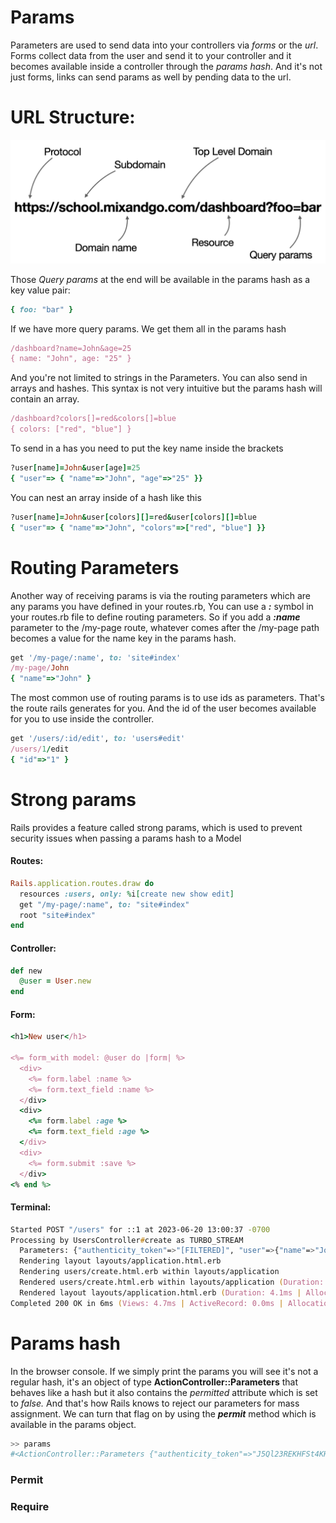 # Params

Parameters are used to send data into your controllers via _forms_ or the _url_. Forms collect data from the user and send it to your controller and it becomes available inside a controller through the _params hash_. And it's not just forms, links can send params as well by pending data to the url.

# URL Structure:
![URL Structure](/Images/controllers_3.png)

Those _Query params_ at the end will be available in the params hash as a key value pair:
```ruby
{ foo: "bar" }
```
If we have more query params. We get them all in the params hash
```ruby
/dashboard?name=John&age=25
{ name: "John", age: "25" }
```
And you're not limited to strings in the Parameters. You can also send in arrays and hashes. This syntax is not very intuitive but the params hash will contain an array.
```ruby
/dashboard?colors[]=red&colors[]=blue
{ colors: ["red", "blue"] }
```
To send in a has you need to put the key name inside the brackets
```ruby
?user[name]=John&user[age]=25
{ "user"=> { "name"=>"John", "age"=>"25" }}
```
You can nest an array inside of a hash like this
```ruby
?user[name]=John&user[colors][]=red&user[colors][]=blue
{ "user"=> { "name"=>"John", "colors"=>["red", "blue"] }}
```
# Routing Parameters
Another way of receiving params is via the routing parameters which are any params you have defined in your routes.rb, You can use a _**:**_ symbol in your routes.rb file to define routing parameters. So if you add a _**:name**_ parameter to the /my-page route, whatever comes after the /my-page path becomes a value for the name key in the params hash.
```ruby
get '/my-page/:name', to: 'site#index'
/my-page/John
{ "name"=>"John" }
```
The most common use of routing params is to use ids as parameters. That's the route rails generates for you. And the id of the user becomes available for you to use inside the controller.
```ruby
get '/users/:id/edit', to: 'users#edit'
/users/1/edit
{ "id"=>"1" }
```
# Strong params
Rails provides a feature called strong params, which is used to prevent security issues when passing a params hash to a Model

#### Routes:
```ruby
Rails.application.routes.draw do
  resources :users, only: %i[create new show edit]
  get "/my-page/:name", to: "site#index"
  root "site#index"
end
```
#### Controller:
```ruby
def new
  @user = User.new
end
```
#### Form:
```ruby
<h1>New user</h1>

<%= form_with model: @user do |form| %>
  <div>
    <%= form.label :name %>
    <%= form.text_field :name %>
  </div>
  <div>
    <%= form.label :age %>
    <%= form.text_field :age %>
  </div>
  <div>
    <%= form.submit :save %>
  </div>
<% end %>
```
#### Terminal:
```zsh
Started POST "/users" for ::1 at 2023-06-20 13:00:37 -0700
Processing by UsersController#create as TURBO_STREAM
  Parameters: {"authenticity_token"=>"[FILTERED]", "user"=>{"name"=>"John", "age"=>"25"}, "commit"=>"save"}
  Rendering layout layouts/application.html.erb
  Rendering users/create.html.erb within layouts/application
  Rendered users/create.html.erb within layouts/application (Duration: 0.8ms | Allocations: 146)
  Rendered layout layouts/application.html.erb (Duration: 4.1ms | Allocations: 2488)
Completed 200 OK in 6ms (Views: 4.7ms | ActiveRecord: 0.0ms | Allocations: 3264)
```
# Params hash
In the browser console. If we simply print the params you will see it's not a regular hash, it's an object of type **ActionController::Parameters** that behaves like a hash but it also contains the _permitted_ attribute which is set to _false._ And that's how Rails knows to reject our parameters for mass assignment. We can turn that flag on by using the _**permit**_ method which is available in the params object.
```zsh
>> params
#<ActionController::Parameters {"authenticity_token"=>"J5Ql23REKHFSt4KHdwoZi5vT6HjMqGlSV5uqer8nlVDtoqfVdJ_ls8A3m0AdYJeBNeYgI8vTbkTA6rT7uhpK0A", "user"=>#<ActionController::Parameters {"name"=>"John", "age"=>"25"} permitted: false>, "commit"=>"save", "controller"=>"users", "action"=>"create"} permitted: false>
```
### Permit


### Require
